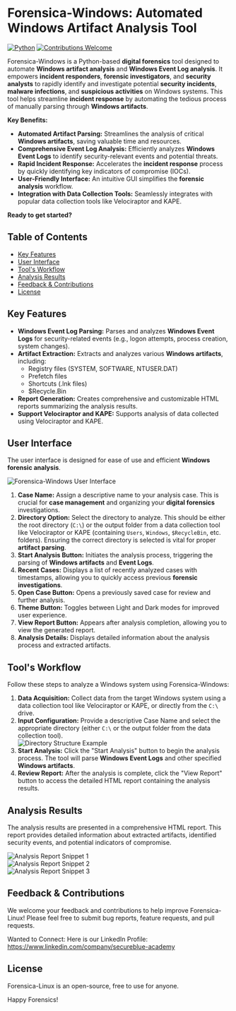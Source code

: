 # Forensica-Windows: Automated Windows Artifact Analysis Tool  

[![Python](https://img.shields.io/badge/Python-3.11+-blue.svg)](https://www.python.org/) [![Contributions Welcome](https://img.shields.io/badge/contributions-welcome-brightgreen.svg)](https://github.com/YOUR_GITHUB_USERNAME/YOUR_REPO_NAME/blob/main/CONTRIBUTING.md)  

Forensica-Windows is a Python-based **digital forensics** tool designed to automate **Windows artifact analysis** and **Windows Event Log analysis**. It empowers **incident responders**, **forensic investigators**, and **security analysts** to rapidly identify and investigate potential **security incidents**, **malware infections**, and **suspicious activities** on Windows systems. This tool helps streamline **incident response** by automating the tedious process of manually parsing through **Windows artifacts**.  

**Key Benefits:**  

*   **Automated Artifact Parsing:** Streamlines the analysis of critical **Windows artifacts**, saving valuable time and resources.  
*   **Comprehensive Event Log Analysis:**  Efficiently analyzes **Windows Event Logs** to identify security-relevant events and potential threats.  
*   **Rapid Incident Response:** Accelerates the **incident response** process by quickly identifying key indicators of compromise (IOCs).  
*   **User-Friendly Interface:** An intuitive GUI simplifies the **forensic analysis** workflow.  
*   **Integration with Data Collection Tools:** Seamlessly integrates with popular data collection tools like Velociraptor and KAPE.  

**Ready to get started?**

## Table of Contents  

*   [Key Features](#key-features)  
*   [User Interface](#user-interface)  
*   [Tool's Workflow](#tools-workflow)  
*   [Analysis Results](#analysis-results)   
*   [Feedback & Contributions](#feedback--contributions)  
*   [License](#license)

## Key Features  

*   **Windows Event Log Parsing:** Parses and analyzes **Windows Event Logs** for security-related events (e.g., logon attempts, process creation, system changes).  
*   **Artifact Extraction:** Extracts and analyzes various **Windows artifacts**, including:  
    *   Registry files (SYSTEM, SOFTWARE, NTUSER.DAT)  
    *   Prefetch files  
    *   Shortcuts (.lnk files)  
    *   $Recycle.Bin   
*   **Report Generation:** Creates comprehensive and customizable HTML reports summarizing the analysis results.  
*   **Support Velociraptor and KAPE:** Supports analysis of data collected using Velociraptor and KAPE.  

## User Interface  

The user interface is designed for ease of use and efficient **Windows forensic analysis**.  

![Forensica-Windows User Interface](https://github.com/user-attachments/assets/9ac27409-3b98-4910-bfd8-3860c18438cd)  

1.  **Case Name:** Assign a descriptive name to your analysis case. This is crucial for **case management** and organizing your **digital forensics** investigations.  
2.  **Directory Option:** Select the directory to analyze. This should be either the root directory (`C:\`) or the output folder from a data collection tool like Velociraptor or KAPE (containing `Users`, `Windows`, `$RecycleBin`, etc. folders).  Ensuring the correct directory is selected is vital for proper **artifact parsing**.  
3.  **Start Analysis Button:** Initiates the analysis process, triggering the parsing of **Windows artifacts** and **Event Logs**.  
4.  **Recent Cases:** Displays a list of recently analyzed cases with timestamps, allowing you to quickly access previous **forensic investigations**.  
5.  **Open Case Button:** Opens a previously saved case for review and further analysis.  
6.  **Theme Button:** Toggles between Light and Dark modes for improved user experience.  
7.  **View Report Button:** Appears after analysis completion, allowing you to view the generated report.  
8.  **Analysis Details:** Displays detailed information about the analysis process and extracted artifacts.  

## Tool's Workflow  

Follow these steps to analyze a Windows system using Forensica-Windows:  

1.  **Data Acquisition:** Collect data from the target Windows system using a data collection tool like Velociraptor or KAPE, or directly from the `C:\` drive.  
2.  **Input Configuration:** Provide a descriptive Case Name and select the appropriate directory (either `C:\` or the output folder from the data collection tool).  
    ![Directory Structure Example](https://github.com/user-attachments/assets/c58ae91e-c0d4-480a-81f8-f0d519cc6f48)  
3.  **Start Analysis:** Click the "Start Analysis" button to begin the analysis process.  The tool will parse **Windows Event Logs** and other specified **Windows artifacts**.  
4.  **Review Report:** After the analysis is complete, click the "View Report" button to access the detailed HTML report containing the analysis results.  

## Analysis Results  

The analysis results are presented in a comprehensive HTML report. This report provides detailed information about extracted artifacts, identified security events, and potential indicators of compromise.  

![Analysis Report Snippet 1](https://github.com/user-attachments/assets/83fd45a8-1091-48ff-91c4-542b3374b475)  
![Analysis Report Snippet 2](https://github.com/user-attachments/assets/1f516530-dd31-4d27-a613-cf37c02cf053)  
![Analysis Report Snippet 3](https://github.com/user-attachments/assets/d4181fc7-ab40-4721-a29d-eb921e414d12)  

## Feedback & Contributions  

We welcome your feedback and contributions to help improve Forensica-Linux! Please feel free to submit bug reports, feature requests, and pull requests.  

Wanted to Connect: Here is our LinkedIn Profile: https://www.linkedin.com/company/secureblue-academy

## License  

Forensica-Linux is an open-source, free to use for anyone.

Happy Forensics!
